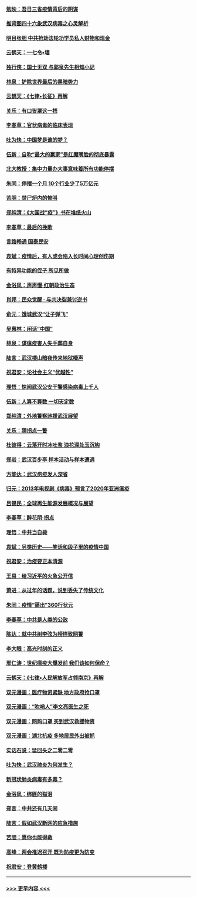 #### [勉映：吾日三省疫情背后的阴谋](../pages/nsc993/n11913079.md?t=03040902) 
#### [推背图四十六象武汉病毒之心灵解析](../pages/nsc993/n11911761.md?t=03040902) 
#### [明目张胆 中共抢劫法轮功学员私人财物和现金](../pages/nsc993/n11910262.md?t=03040902) 
#### [云鹤天：一七令▪墙](../pages/nsc993/n11910627.md?t=03040902) 
#### [独行侠：国士无双 与郭泉先生相知小记](../pages/nsc993/n11910613.md?t=03040902) 
#### [林泉：铲除世界最后的黑暗势力](../pages/nsc993/n11909320.md?t=03040902) 
#### [云鹤天：《七律▪长征》再解](../pages/nsc993/n11909327.md?t=03040902) 
#### [关乐：有口皆罩这一捂](../pages/nsc993/n11908393.md?t=03040902) 
#### [李春草：官状病毒的临床表现](../pages/nsc993/n11908339.md?t=03040902) 
#### [吐为快：中国梦是谁的梦？](../pages/nsc993/n11906564.md?t=03040902) 
#### [伍新：自吹“最大的赢家”是红魔嘴脸的彻底暴露](../pages/nsc993/n11906407.md?t=03040902) 
#### [北大教授：集中力量办大事意味着所有功能停摆](../pages/nsc993/n11904800.md?t=03040902) 
#### [朱同：停摆一个月 10个行业少了5万亿元](../pages/nsc993/n11904498.md?t=03040902) 
#### [苦胆：焚尸炉内的惨叫](../pages/nsc993/n11904479.md?t=03040902) 
#### [郑纯清：《大国战“疫”》书在堆纸火山](../pages/nsc993/n11904450.md?t=03040902) 
#### [李春草：最后的挽歌](../pages/nsc993/n11904441.md?t=03040902) 
#### [言路畅通 国泰民安](../pages/nsc993/n11904222.md?t=03040902) 
#### [袁斌：疫情后，有人或会陷入长时间心理创伤期](../pages/nsc993/n11901514.md?t=03040902) 
#### [有特异功能的侄子 所见所做](../pages/nsc993/n11901154.md?t=03040902) 
#### [金浴凤：声声慢‧红朝政治生态](../pages/nsc993/n11899553.md?t=03040902) 
#### [肖邦：民众觉醒 · 与共决裂兼讨逆书](../pages/nsc993/n11898435.md?t=03040902) 
#### [俞元：饿城武汉“让子弹飞”](../pages/nsc993/n11898344.md?t=03040902) 
#### [吴惠林：闲话“中国”](../pages/nsc993/n11898182.md?t=03040902) 
#### [林泉：谋瘟疫害人失手葬自身](../pages/nsc993/n11897892.md?t=03040902) 
#### [陆言：武汉楼山暗夜传来地狱嚎声](../pages/nsc993/n11897033.md?t=03040902) 
#### [祝君安：论社会主义“优越性”](../pages/nsc993/n11897005.md?t=03040902) 
#### [理悟：惊闻武汉公安干警感染病毒上千人](../pages/nsc993/n11896947.md?t=03040902) 
#### [伍新：人算不算数 一切天定数](../pages/nsc993/n11893372.md?t=03040902) 
#### [郑纯清：外地警察驰援武汉展望](../pages/nsc993/n11893115.md?t=03040902) 
#### [关乐：猜拐点一瞥](../pages/nsc993/n11893020.md?t=03040902) 
#### [杜彼得：云落开时冰吐鉴 浪花深处玉沉钩](../pages/nsc993/n11892107.md?t=03040902) 
#### [郑岩：武汉百步亭 样本活动与样本遭遇](../pages/nsc993/n11892310.md?t=03040902) 
#### [方能达：武汉疠疫发人深省](../pages/nsc993/n11891376.md?t=03040902) 
#### [归元：2013年电视剧《病毒》预言了2020年亚洲瘟疫](../pages/nsc993/n11891126.md?t=03040902) 
#### [吕锡民：全球再生能源发展概况与展望](../pages/nsc993/n11890613.md?t=03040902) 
#### [李春草：醉花阴·拐点](../pages/nsc993/n11890567.md?t=03040902) 
#### [理悟：中共当自毙](../pages/nsc993/n11890559.md?t=03040902) 
#### [袁斌：另类历史——笑话和段子里的疫情中国](../pages/nsc993/n11889243.md?t=03040902) 
#### [祝君安：治疫要正本清源](../pages/nsc993/n11889085.md?t=03040902) 
#### [王易：给习近平的火急公开信](../pages/nsc993/n11888225.md?t=03040902) 
#### [萧进：从过年的话题，说到丢失了传统文化](../pages/nsc993/n11887732.md?t=03040902) 
#### [朱同：疫情“逼出”360行状元](../pages/nsc993/n11887678.md?t=03040902) 
#### [李春草：中共是人类的公敌](../pages/nsc993/n11887656.md?t=03040902) 
#### [陈达：就中共树李弦为榜样致网警](../pages/nsc993/n11887625.md?t=03040902) 
#### [李大眼：高光时刻的正义](../pages/nsc993/n11887585.md?t=03040902) 
#### [邢仁涛：世纪瘟疫大爆发前 我们该如何保命？](../pages/nsc993/n11887535.md?t=03040902) 
#### [云鹤天：《七律▪人民解放军占领南京》再解](../pages/nsc993/n11887524.md?t=03040902) 
#### [双元漫画：医疗物资紧缺 地方政府抢口罩](../pages/nsc993/n11884744.md?t=03040902) 
#### [双元漫画：“吹哨人”李文亮医生之死](../pages/nsc993/n11884705.md?t=03040902) 
#### [双元漫画：网购口罩 买到武汉救援物资](../pages/nsc993/n11884670.md?t=03040902) 
#### [双元漫画：湖北抗疫 多地居民外出被抓](../pages/nsc993/n11884643.md?t=03040902) 
#### [实话石说：猛回头之二零二零](../pages/nsc993/n11883968.md?t=03040902) 
#### [吐为快：武汉肺炎为何发生？](../pages/nsc993/n11882180.md?t=03040902) 
#### [新冠状肺炎病毒有多毒？](../pages/nsc993/n11881790.md?t=03040902) 
#### [金浴凤：绑匪的猫泪](../pages/nsc993/n11880664.md?t=03040902) 
#### [郑言：中共还有几天闹](../pages/nsc993/n11880645.md?t=03040902) 
#### [陆言：假如武汉断网的应急措施](../pages/nsc993/n11880619.md?t=03040902) 
#### [苦胆：愿你也能得救](../pages/nsc993/n11880601.md?t=03040902) 
#### [高峰：两会推迟召开  既为防疫更为防变](../pages/nsc993/n11879977.md?t=03040902) 
#### [祝君安：登黄鹤楼](../pages/nsc993/n11880583.md?t=03040902) 

----
#### [ >>> 更早内容 <<< ](../indexes/nsc993-earlier.md)

